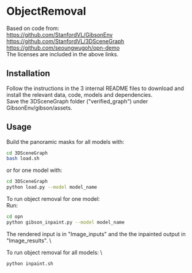 # ObjectRemoval

Based on code from: \
https://github.com/StanfordVL/GibsonEnv \
https://github.com/StanfordVL/3DSceneGraph \
https://github.com/seoungwugoh/opn-demo \
The licenses are included in the above links.

## Installation

Follow the instructions in the 3 internal README files to download and install the relevant data, code, models and dependencies. \
Save the 3DSceneGraph folder ("verified_graph") under GibsonEnv/gibson/assets.

## Usage

Build the panoramic masks for all models with:

```bash
cd 3DSceneGraph 
bash load.sh
```
or for one model with:

```bash
cd 3DSceneGraph 
python load.py --model model_name
```



To run object removal for one model: \
Run:
```bash
cd opn 
python gibson_inpaint.py --model model_name
```
The rendered input is in "Image_inputs" and the the inpainted output in "Image_results". \

To run object removal for all models: \

```bash
python inpaint.sh
```
